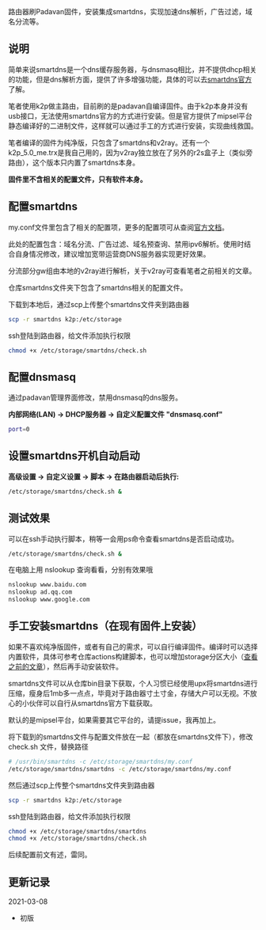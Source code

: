 路由器刷Padavan固件，安装集成smartdns，实现加速dns解析，广告过滤，域名分流等。

## 说明

简单来说smartdns是一个dns缓存服务器，与dnsmasq相比，并不提供dhcp相关的功能，但是dns解析方面，提供了许多增强功能，具体的可以去[smartdns官方](https://github.com/pymumu/smartdns#faq)了解。

笔者使用k2p做主路由，目前刷的是padavan自编译固件。由于k2p本身并没有usb接口，无法使用smartdns官方的方式进行安装。但是官方提供了mipsel平台静态编译好的二进制文件，这样就可以通过手工的方式进行安装，实现曲线救国。

笔者编译的固件为纯净版，只包含了smartdns和v2ray。还有一个k2p_5.0_me.trx是我自己用的，因为v2ray独立放在了另外的r2s盒子上（类似旁路由），这个版本只内置了smartdns本身。

**固件里不含相关的配置文件，只有软件本身。**

## 配置smartdns

my.conf文件里包含了相关的配置项，更多的配置项可从查阅[官方文档](https://github.com/pymumu/smartdns#%E9%85%8D%E7%BD%AE%E5%8F%82%E6%95%B0)。

此处的配置包含：域名分流、广告过滤、域名预查询、禁用ipv6解析。使用时结合自身情况修改，建议增加宽带运营商DNS服务器实现更好效果。

分流部分gw组由本地的v2ray进行解析，关于v2ray可查看笔者之前相关的文章。

仓库smartdns文件夹下包含了smartdns相关的配置文件。

下载到本地后，通过scp上传整个smartdns文件夹到路由器

```bash
scp -r smartdns k2p:/etc/storage
```

ssh登陆到路由器，给文件添加执行权限

```bash
chmod +x /etc/storage/smartdns/check.sh
```

## 配置dnsmasq

通过padavan管理界面修改，禁用dnsmasq的dns服务。

**内部网络(LAN) -> DHCP服务器 -> 自定义配置文件 "dnsmasq.conf"**

```bash
port=0
```

## 设置smartdns开机自动启动

**高级设置 -> 自定义设置 -> 脚本 -> 在路由器启动后执行:**

```bash
/etc/storage/smartdns/check.sh &
```

## 测试效果

可以在ssh手动执行脚本，稍等一会用ps命令查看smartdns是否启动成功。

```bash
/etc/storage/smartdns/check.sh &
```

在电脑上用 nslookup 查询看看，分别有效果哦

```bash
nslookup www.baidu.com
nslookup ad.qq.com
nslookup www.google.com
```

## 手工安装smartdns（在现有固件上安装）

如果不喜欢纯净版固件，或者有自己的需求，可以自行编译固件。编译时可以选择内置软件，具体可参考仓库actions构建脚本，也可以增加storage分区大小（[查看之前的文章](https://github.com/felix-fly/v2ray-padavan)），然后再手动安装软件。

smartdns文件可以从仓库bin目录下获取，个人习惯已经使用upx将smartdns进行压缩，瘦身后1mb多一点点，毕竟对于路由器寸土寸金，存储大户可以无视。不放心的小伙伴可以自行从smartdns官方下载获取。

默认的是mipsel平台，如果需要其它平台的，请提issue，我再加上。

将下载到的smartdns文件与配置文件放在一起（都放在smartdns文件下），修改 check.sh 文件，替换路径

```bash
# /usr/bin/smartdns -c /etc/storage/smartdns/my.conf
/etc/storage/smartdns/smartdns -c /etc/storage/smartdns/my.conf
```

然后通过scp上传整个smartdns文件夹到路由器

```bash
scp -r smartdns k2p:/etc/storage
```

ssh登陆到路由器，给文件添加执行权限

```bash
chmod +x /etc/storage/smartdns/smartdns
chmod +x /etc/storage/smartdns/check.sh
```

后续配置前文有述，雷同。

## 更新记录
2021-03-08
* 初版
